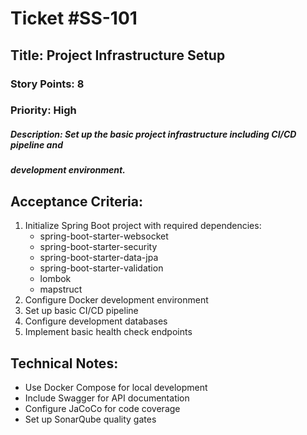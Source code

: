 # Ticket #SS-101
## Title: Project Infrastructure Setup
### Story Points: 8
### Priority: High
##### Description: Set up the basic project infrastructure including CI/CD pipeline and
##### development environment.

## Acceptance Criteria:
1. Initialize Spring Boot project with required dependencies:
    - spring-boot-starter-websocket
    - spring-boot-starter-security
    - spring-boot-starter-data-jpa
    - spring-boot-starter-validation
    - lombok
    - mapstruct
2. Configure Docker development environment
3. Set up basic CI/CD pipeline
4. Configure development databases
5. Implement basic health check endpoints

## Technical Notes:
- Use Docker Compose for local development
- Include Swagger for API documentation
- Configure JaCoCo for code coverage
- Set up SonarQube quality gates